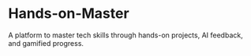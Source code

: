 # Hands-on-Master
A platform to master tech skills through hands-on projects, AI feedback, and gamified progress.

